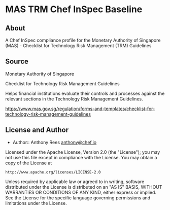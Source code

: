 # MAS TRM Chef InSpec Baseline

## About
A Chef InSpec compliance profile for the Monetary Authority of Singapore (MAS) - Checklist for Technology Risk Management (TRM) Guidelines


## Source 
Monetary Authority of Singapore

Checklist for Technology Risk Management Guidelines

Helps financial institutions evaluate their controls and processes against the relevant sections in the Technology Risk Management Guidelines.

https://www.mas.gov.sg/regulation/forms-and-templates/checklist-for-technology-risk-management-guidelines



## License and Author

* Author:: Anthony Rees <anthony@chef.io>

Licensed under the Apache License, Version 2.0 (the "License");
you may not use this file except in compliance with the License.
You may obtain a copy of the License at

    http://www.apache.org/licenses/LICENSE-2.0

Unless required by applicable law or agreed to in writing, software
distributed under the License is distributed on an "AS IS" BASIS,
WITHOUT WARRANTIES OR CONDITIONS OF ANY KIND, either express or implied.
See the License for the specific language governing permissions and
limitations under the License.

